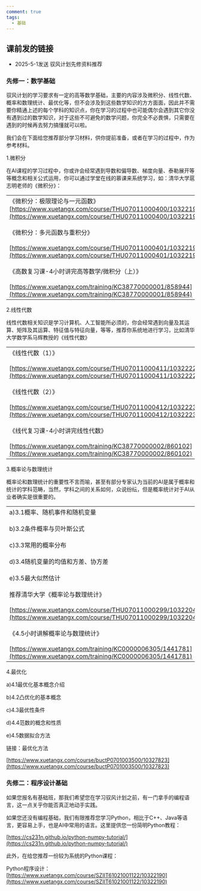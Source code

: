 ```yaml
---
comment: true
tags:
  - 基础
---
```








## 课前发的链接
* 2025-5-1发送
驭风计划先修资料推荐

### 先修一：数学基础

驭风计划的学习要求有一定的高等数学基础，主要的内容涉及微积分、线性代数、概率和数理统计、最优化等，但不会涉及到这些数学知识的方方面面，因此并不需要你精通上述的每个学科的知识点，你在学习的过程中也可能偶尔会遇到其它你没有遇到过的数学知识，对于这些不可避免的数学问题，你完全不必畏惧，只需要在遇到的时候再去努力搞懂就可以啦。

我们会在下面给您推荐部分学习材料，供你提前准备，或者在学习的过程中，作为参考材料。

1.微积分

在AI课程的学习过程中，你或许会经常遇到导数和偏导数、梯度向量、泰勒展开等等概念和相关公式运用，你可以通过学堂在线的慕课来系统学习，如：清华大学扈志明老师的《微积分》：

|   |
|---|
|《微积分：极限理论与一元函数》[https://www.xuetangx.com/course/THU07011000400/10322196](https://www.xuetangx.com/course/THU07011000400/10322196)<br><br>《微积分：多元函数与重积分》<br><br>[https://www.xuetangx.com/course/THU07011000401/10322198](https://www.xuetangx.com/course/THU07011000401/10322198)<br><br>《高数复习课-4小时讲完高等数学/微积分（上）》<br><br>[https://www.xuetangx.com/training/KC38770000001/858944](https://www.xuetangx.com/training/KC38770000001/858944)|

2.线性代数

线性代数相关知识是学习计算机、人工智能所必须的，你会经常遇到向量及其运算、矩阵及其运算、特征值与特征向量，等等，推荐你系统地进行学习，比如清华大学数学系马辉教授的《线性代数》

|   |
|---|
|《线性代数（1）》<br><br>[https://www.xuetangx.com/course/THU07011000411/10322226](https://www.xuetangx.com/course/THU07011000411/10322226)<br><br>《线性代数（2）》<br><br>[https://www.xuetangx.com/course/THU07011000412/10322230](https://www.xuetangx.com/course/THU07011000412/10322230)<br><br>《线代复习课-4小时讲完线性代数》<br><br>[https://www.xuetangx.com/training/KC38770000002/860102](https://www.xuetangx.com/training/KC38770000002/860102)|

3.概率论与数理统计

概率论和数理统计的重要性不言而喻，甚至有部分专家认为当前的AI是属于概率和统计的学科范畴，当然，学科之间的关系如何，众说纷纭，但是概率统计对于AI从业者确实是很重要的。

|   |
|---|
|a)3.1概率、随机事件和随机变量<br><br>b)3.2条件概率与贝叶斯公式<br><br>c)3.3常用的概率分布<br><br>d)3.4随机变量的均值和方差、协方差<br><br>e)3.5最大似然估计<br><br>推荐清华大学《概率论与数理统计》<br><br>[https://www.xuetangx.com/course/THU07011000299/10322048](https://www.xuetangx.com/course/THU07011000299/10322048)<br><br>《4.5小时讲解概率论与数理统计》<br><br>[https://www.xuetangx.com/training/KC0000006305/1441781](https://www.xuetangx.com/training/KC0000006305/1441781)|

4.最优化

a)4.1最优化基本概念介绍

b)4.2凸优化的基本概念

c)4.3最优性条件

d)4.4范数的概念和性质

e)4.5数据拟合方法

链接：最优化方法

[https://www.xuetangx.com/course/buctP0701003500/10327823](https://www.xuetangx.com/course/buctP0701003500/10327823)

### 先修二：程序设计基础

如果您报名有基础班，那我们希望您在学习驭风计划之前，有一门拿手的编程语言，这一点关乎你能否真正地动手实践。

如果您还没有编程基础，我们有限推荐您学习Python，相比于C++、Java等语言，更容易上手，也是AI中常用的语言。这里提供您一份简明Python教程：

[https://cs231n.github.io/python-numpy-tutorial/](https://cs231n.github.io/python-numpy-tutorial/)

此外，在给您推荐一份较为系统的Python课程：

Python程序设计：[https://www.xuetangx.com/course/SZIIT61021001122/10322190](https://www.xuetangx.com/course/SZIIT61021001122/10322190)